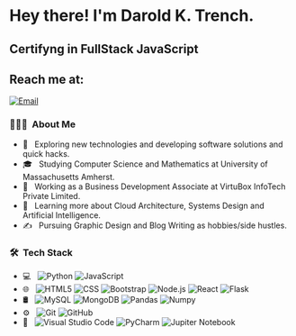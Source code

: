 

<h1> Hey there! I'm Darold K. Trench.</h1>
<h2> Certifyng in FullStack JavaScript </h2>


## Reach me at: 
[![Email](https://img.shields.io/badge/darold.trench@gmail.com-Email-EA4335?style=for-the-badge&logo=gmail&logoColor=white&labelColor=101010)](mailto:darold.trench@gmail.com)
</br>



<h3> 👨🏻‍💻 &nbsp;About Me </h3>

- 🤔 &nbsp; Exploring new technologies and developing software solutions and quick hacks.
- 🎓 &nbsp; Studying Computer Science and Mathematics at University of Massachusetts Amherst.
- 💼 &nbsp; Working as a Business Development Associate at VirtuBox InfoTech Private Limited.
- 🌱 &nbsp; Learning more about Cloud Architecture, Systems Design and Artificial Intelligence.
- ✍️ &nbsp; Pursuing Graphic Design and Blog Writing as hobbies/side hustles.
<h3> 🛠 &nbsp;Tech Stack</h3>

- 💻 &nbsp;
  ![Python](https://img.shields.io/badge/-Python-blueviolet?style=flat&logo=python&logoColor=007ACC)
  ![JavaScript](https://img.shields.io/badge/-JavaScript-orange?style=flat&logo=javascript)
- 🌐 &nbsp;
  ![HTML5](https://img.shields.io/badge/-HTML5-green?style=flat&logo=HTML5)
  ![CSS](https://img.shields.io/badge/-CSS-inactive?style=flat&logo=CSS3&logoColor=1572B6)
  ![Bootstrap](https://img.shields.io/badge/-Bootstrap-red?style=flat&logo=bootstrap&logoColor=563D7C)
  ![Node.js](https://img.shields.io/badge/-Node.js-ff69b4?style=flat&logo=node.js)
  ![React](https://img.shields.io/badge/-React-black?style=flat&logo=react)
  ![Flask](https://img.shields.io/badge/-Flask-green?style=flat&logo=flask)
- 🛢 &nbsp;
  ![MySQL](https://img.shields.io/badge/-MySQL-green?style=flat&logo=mysql)
  ![MongoDB](https://img.shields.io/badge/-MongoDB-lightgrey?style=flat&logo=mongodb)
  ![Pandas](https://img.shields.io/badge/-Pandas-green?style=flat&logo=pandas)
  ![Numpy](https://img.shields.io/badge/-Numpy-green?style=flat&logo=numpy)
- ⚙️ &nbsp;
  ![Git](https://img.shields.io/badge/-Git-blue?style=flat&logo=git)
  ![GitHub](https://img.shields.io/badge/-GitHub-success?style=flat&logo=github)
- 🔧 &nbsp;
  ![Visual Studio Code](https://img.shields.io/badge/-Visual%20Studio%20Code-success?style=flat&logo=visual-studio-code&logoColor=007ACC)
  ![PyCharm](https://img.shields.io/badge/-Py%20Charm-ff69b4?style=flat&logo=python&logoColor=007ACC)
  ![Jupiter Notebook](https://img.shields.io/badge/-Jupiter%20Notebook-success?style=flat&logo=jupiter-Notebook-&logoColor=007ACC)


<br/>

